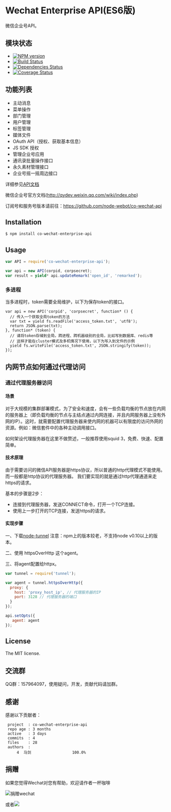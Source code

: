 Wechat Enterprise API(ES6版)
============================
微信企业号API。

## 模块状态
- [![NPM version](https://badge.fury.io/js/co-wechat-enterprise-api.png)](http://badge.fury.io/js/co-wechat-enterprise-api)
- [![Build Status](https://travis-ci.org/node-webot/co-wechat-enterprise-api.png?branch=master)](https://travis-ci.org/node-webot/co-wechat-enterprise-api)
- [![Dependencies Status](https://david-dm.org/node-webot/co-wechat-enterprise-api.png)](https://david-dm.org/node-webot/co-wechat-enterprise-api)
- [![Coverage Status](https://coveralls.io/repos/node-webot/co-wechat-enterprise-api/badge.png)](https://coveralls.io/r/node-webot/co-wechat-enterprise-api)

## 功能列表
- 主动消息
- 菜单操作
- 部门管理
- 用户管理
- 标签管理
- 媒体文件
- OAuth API（授权、获取基本信息）
- JS SDK 授权
- 管理企业号应用
- 通讯录批量操作接口
- 永久素材管理接口
- 企业号摇一摇周边接口


详细参见[API文档](http://doxmate.cool/node-webot/co-wechat-enterprise-api/api.html)

微信企业号官方文档(http://qydev.weixin.qq.com/wiki/index.php)

订阅号和服务号版本请前往：<https://github.com/node-webot/co-wechat-api>

## Installation

```sh
$ npm install co-wechat-enterprise-api
```

## Usage

```js
var API = require('co-wechat-enterprise-api');

var api = new API(corpid, corpsecret);
var result = yield* api.updateRemark('open_id', 'remarked');
```

### 多进程
当多进程时，token需要全局维护，以下为保存token的接口。
```
var api = new API('corpid', 'corpsecret', function* () {
  // 传入一个获取全局token的方法
  var txt = yield fs.readFile('access_token.txt', 'utf8');
  return JSON.parse(txt);
}, function* (token) {
  // 请将token存储到全局，跨进程、跨机器级别的全局，比如写到数据库、redis等
  // 这样才能在cluster模式及多机情况下使用，以下为写入到文件的示例
  yield fs.writeFile('access_token.txt', JSON.stringify(token));
});
```

## 内网节点如何通过代理访问
### 通过代理服务器访问

#### 场景

对于大规模的集群部署模式，为了安全和速度，会有一些负载均衡的节点放在内网的服务器上（即负载均衡的节点与主结点通过内网连接，并且内网服务器上没有外网的IP）。这时，就需要配置代理服务器来使内网的机器可以有限度的访问外网的资源。例如：微信套件中的各种主动调用接口。

如何架设代理服务器在这里不做赘述，一般推荐使用squid 3，免费、快速、配置简单。

#### 技术原理

由于需要访问的微信API服务器是https协议，所以普通的http代理模式不能使用。
而一般都是http协议的代理服务器。
我们要实现的就是通过http代理通道来走https的请求。

基本的步骤是2步：

- 连接到代理服务器，发送CONNECT命令，打开一个TCP连接。
- 使用上一步打开的TCP连接，发送https的请求。

#### 实现步骤

一、下载[node-tunnel](https://github.com/koichik/node-tunnel) 注意：npm上的版本较老，不支持node v0.10以上的版本。

二、使用 httpsOverHttp 这个agent。

三、将agent配置给httpx。

```js
var tunnel = require('tunnel');

var agent = tunnel.httpsOverHttp({
  proxy: {
    host: 'proxy_host_ip', // 代理服务器的IP
    port: 3128 // 代理服务器的端口
  }
});

api.setOpts({
   agent: agent
});

```

## License
The MIT license.

## 交流群
QQ群：157964097，使用疑问，开发，贡献代码请加群。

## 感谢
感谢以下贡献者：

```
 project  : co-wechat-enterprise-api
 repo age : 3 months
 active   : 3 days
 commits  : 4
 files    : 28
 authors  :
     4  马剑                  100.0%

```

## 捐赠
如果您觉得Wechat对您有帮助，欢迎请作者一杯咖啡

![捐赠wechat](https://cloud.githubusercontent.com/assets/327019/2941591/2b9e5e58-d9a7-11e3-9e80-c25aba0a48a1.png)

或者[![](http://img.shields.io/gratipay/JacksonTian.svg)](https://www.gittip.com/JacksonTian/)
